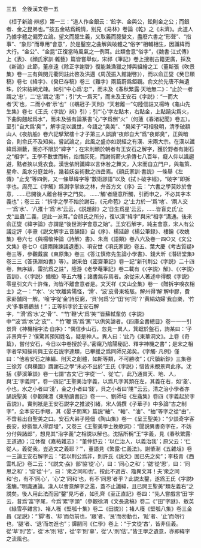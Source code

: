 三五　全後漢文卷一五

《桓子新論·辨惑》第一三：“道人作金銀云：‘鈆字、金與公，鈆則金之公；而銀者、金之昆弟也。’”按五金結爲親情，别見《易林》卷論《乾》之《未濟》。此道人乃據字體之偏旁立論。望文而臆生義，又取義而臆變文，盡廢六書之“形聲”、“指事”、“象形”而專用“會意”，於是鑿空之曲解與破體之“俗字”相輔相生，因讖緯而大行。“金公”、“金昆”正復當時風氣之一例耳。此類會意“俗字”，《魏書·江式傳》上《表》、《顔氏家訓·雜藝》篇皆嘗舉似，宋祁《筆記》卷上搜剔古籍更廣，採及《新論》此節，董彦遠《除正字謝啓》復能兼漁獵之博與組繪之工（董斯張《吹景集》卷一三有與閔元衢同註此啓及洪邁《周茂振入館謝啓》），而以俞正燮《癸巳類稿》卷七《緯字》、《癸巳存稿》卷三《難字》兩篇蔚爲鉅觀。俞文於先唐不無遺珠，於宋結網尤疎。如引“中心爲‘忠’”，而未及《春秋繁露·天地無二》：“止於一者謂之‘忠’，二‘忠’謂之‘患’”；引“大一爲天”，而未及王安石《字説》：“一而大者‘天’也，二而小者‘示’也”（《鶡冠子·天則》“天若離一”句陸佃註又楊時《龜山先生集》卷七《王氏〈字説〉辨》引）；引“‘心’字左點木，右點金，上點蹺尖爲火，下曲鈎翹起爲水”，而未及張有論篆書“心”字爲倒“火”（何薳《春渚紀聞》卷五）。至引“自大爲‘臭’”，解字足以諷世，今語之“臭美”、“臭架子”可相發明，清季破額山人《夜航船》卷六記擘絮樓十才子第三人誤讀“夜郎自大”爲“夜郎臭”，正與暗合，則俞氏不及知矣。嘗試論之，此風之盛亦如説經之有漢、宋兩大宗。在漢以讖緯爲淵藪，而亦不限於“緯字”；在宋則頒於朝者有王安石之解字，獲於野者有謝石之“相字”。王學不數世而斬，焰熸灰死，而謝術薪火承傳七八百年，癡人仰以識趨避，黠者挾以覓衣食。漢世依附讖緯以言休咎之舞文，入宋而自立門户，與龜策、星命、風水分庭並峙，幾若妖妄術數之四岳焉。《顔氏家訓·書説》一條舉《左傳》“止戈”等四例，又一條舉緯字等“數術謬語”以及《拭卜破字經》，“破字”即拆字也。周亮工《字觸》爲測字掌故之林，弁首方文《序》云：“六書之學莫妙於會意，……已開後人離合相字之門矣。
……‘觸’者隨意所觸，引而申之，不必其字本義也”；卷三云：“拆字之學不始於謝石，《元命苞》之‘土力於一’爲‘地’、‘兩人交一’爲‘水’、‘八推十’爲‘木’云云，《説題辭》之‘日生爲星’云云，……皆盲史氏‘止戈’‘皿蟲’二義，逗此一派耳。”合顔氏之所分，復以漢“緯字”與宋“相字”溝通。後來俞正燮《緯字論》亦謂是“後世測字會意之始”。王安石解字，純主會意，宋人有公議定評（李燾《説文解字五音韻譜》自《序》、楊延齡《楊公筆録》、樓鑰《攻媿集》卷六七《與楊敬仲論〈詩解〉書》、朱熹《語類》卷八六及卷一四○又《文公文集》卷七○《讀兩陳諫議遺墨》、項安世《項氏家説》卷五、葉大慶《考古質疑》卷三等，參觀戴震《東原集》卷三《答江慎修先生論小學書》、錢大昕《潛研堂集》卷三三《答孫淵如書》等）。謝采伯《密齋筆記》卷一記“新刊荆公《字説》二十四卷，無序跋，雷抗爲之註”，陸游《老學菴筆記》卷二載有《〈字説〉解》、《〈字説〉音訓》、《〈字説〉備檢》等五六種；諸書無存焉者。余從宋人著述中得覩《字説》零星引文六十許條，洵皆不離會意者是。文天祥《文山全集》卷一《贈拆字嗅衣相士》之一：“‘水’、‘火’坎離紫陽怪，‘滑’、‘波’皮骨東坡駭。解州得‘解’解中膠，費家卦舖同一解。‘唫’字從‘金’詩反窮，‘貝’何爲‘分’‘田’何‘同’？‘黄絹幼婦’我自樂，‘竹犬’多事鴉鶴翁！”；正等拆字於王安石解字，“‘滑’爲‘水’之‘骨’”、“‘竹’鞭‘犬’爲‘笑’”皆蘇軾輩仿《字説》中“‘波’爲‘水’之‘皮’”、“‘竹’鞭‘馬’爲‘篤’”以供笑謔者。《四庫全書總目》卷一一一引景齊《神機相字法·自序》：“偶信步山石，忽見一異人，箕踞於盤石，詢某曰：‘子非景齊乎？’僕驚其預知姓名，疑是神人。異人曰：‘此乃《東華洞文》。上卷《奇篇》，嘗付安石，今日以中卷授於子。’密窺乃陰陽秘記、釋字神機之書”；是宋之相字者早知操術與王安石説字連類，已攀援之爲同師兄弟矣。《字觸·
凡例》僅曰：“他若安石之陳編、則天之創體，如斯等類，不可勝收”；《尺牘新鈔》三集卷三徐芳《與櫟園》謂謝石之學“未必不出於”王氏《字説》；惜皆未覩景齊此序。沈括《夢溪筆談》卷一七謂“古文‘己’字從‘一’、從‘亡’，此乃通貫天、地、人，與‘王’字義同”，卷一四記“王聖美治字義，以爲凡字其類在左，其義在右，如‘戔’、小也，水之小者曰‘淺’，金之小者曰‘錢’，貝之小者曰‘賤’”云云。清之治小學者亦誦説聖美（參觀陳澧《東塾讀書記》卷一一、劉師培《左盦集》卷四《字義起於字音説》）。實則衹是王安石説字之推波引緒，宋人僞撰《子華子》中多論“古之制字”，全本安石手眼，其《晏子問黨》篇説“紬”、“軸”、“油”、“抽”等字之從“由”，不啻若出自聖美之口。安石大弟子陸佃《陶山集》卷一《呈王聖美》：“少談奇字客長安，妙斵無人得郢墁”，又卷三《王聖美學士挽歌詞》：“聞説異書奇字在，不妨分付與諸郎”，想見其“治字義”之相説以解也。沈括所稱“王”字義，見《春秋繁露·王道通》；江休復《嘉祐雜志》：“董仲舒云：‘以仁治人，以義治我’；原父云：‘仁從人，義從我，豈造文之義耶？’”，董語見《繁露·仁義法》。謝肇淛《五雜俎》卷一三論王安石解字云：“若以荆公爲非，則許氏《説文》固已先之矣”；李枝青《西雲札記》卷二云：“《説文·劦》部‘協’從‘心’，曰：‘同心之和’；‘勰’從‘思’，曰：‘同思之和’；‘協’從‘十’，曰：‘衆之同和也’。按此不過古、籀異文耳！夫‘衆之同和’也，有不‘同心’，‘心’之‘同和’也，有不‘同思’者乎？此説太鑿，遂爲王氏《字説》濫觴。”明識通論。漢人以會意解字之濫，蓋不止讖緯，且已開王聖美“類左義右”之説矣。後人用此法而因“鑿”見巧者，如孔齊《至正直記》卷四：“先人嘗戲言‘田’字云，昔爲‘富’字尾，今爲‘累’字頭”（參觀徐渭《文長逸稿》卷二《“田”字謎》、敖英《緑雪亭雜言》、褚人穫《堅瓠十集》卷二《田説》）；褚人穫《堅瓠八集》卷三金昌《足説》：“‘脚’者、‘却’而勿前也，‘跟’者、‘艮’而勿動也，‘趾’者、‘止’而勿行也，‘腿’者、‘退’而勿進也”；譚嗣同《仁學》卷上：“于文從‘古’，皆非佳義。從‘草’則‘苦’，從‘木’則‘枯’，從‘辛’則‘辜’，從‘人’則‘估’。”皆王學之遺意，亦即緯字之流風也。